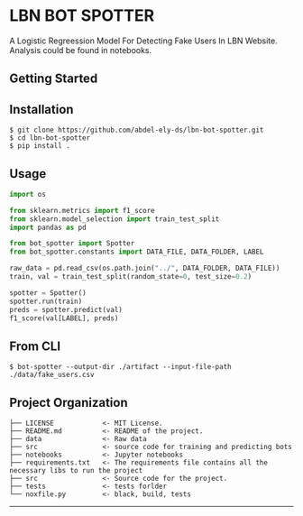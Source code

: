 LBN BOT SPOTTER
==============================

A Logistic Regreession Model For Detecting Fake Users In LBN Website. Analysis could be found in notebooks. 

## Getting Started
Installation
------------
    $ git clone https://github.com/abdel-ely-ds/lbn-bot-spotter.git
    $ cd lbn-bot-spotter
    $ pip install .

Usage
------------

```python
import os

from sklearn.metrics import f1_score
from sklearn.model_selection import train_test_split
import pandas as pd

from bot_spotter import Spotter
from bot_spotter.constants import DATA_FILE, DATA_FOLDER, LABEL

raw_data = pd.read_csv(os.path.join("../", DATA_FOLDER, DATA_FILE))
train, val = train_test_split(random_state=0, test_size=0.2)

spotter = Spotter()
spotter.run(train)
preds = spotter.predict(val)
f1_score(val[LABEL], preds)
```

From CLI
------------
    $ bot-spotter --output-dir ./artifact --input-file-path ./data/fake_users.csv

Project Organization
------------

    ├── LICENSE            <- MIT License.
    ├── README.md          <- README of the project.
    ├── data               <- Raw data
    ├── src                <- source code for training and predicting bots
    ├── notebooks          <- Jupyter notebooks
    ├── requirements.txt   <- The requirements file contains all the necessary libs to run the project
    ├── src                <- Source code for the project.
    ├── tests              <- tests forlder
    └── noxfile.py         <- black, build, tests               

--------
